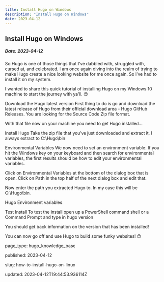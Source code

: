 ```yaml
---
title: Install Hugo on Windows
description: "Install Hugo on Windows"
date: 2023-04-12
---
```


## Install Hugo on Windows
##### Date: 2023-04-12



So Hugo is one of those things that I've dabbled with, struggled with, cursed at, and celebrated. I am once again diving into the realm of trying to make Hugo create a nice looking website for me once again. So I've had to install it on my system.

I wanted to share this quick tutorial of installing Hugo on my Windows 10 machine to start the journey with ya'll. 😊

Download the Hugo latest version
First thing to do is go and download the latest release of Hugo from their official download area - Hugo GitHub Releases. You are looking for the Source Code Zip file format.

With that file now on your machine you need to get Hugo installed...

Install Hugo
Take the zip file that you've just downloaded and extract it, I always extract to C:\Hugo\bin

Environmental Variables
We now need to set an environment variable. If you hit the Windows key on your keyboard and then search for environmental variables, the first results should be how to edit your environmental variables.

Click on Environmental Variables at the bottom of the dialog box that is open. Click on Path in the top half of the next dialog box and edit that.

Now enter the path you extracted Hugo to. In my case this will be C:\Hugo\bin.

Hugo Environment variables

Test Install
To test the install open up a PowerShell command shell or a Command Prompt and type in hugo version

You should get back information on the version that has been installed!

You can now go off and use Hugo to build some funky websites! 😉

page_type: hugo_knowledge_base

published: 2023-04-12

slug: how-to-install-hugo-on-linux

updated: 2023-04-12T19:44:53.936114Z

